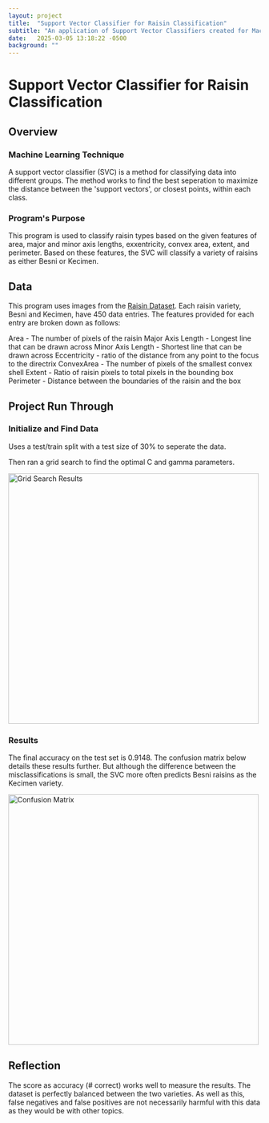 ```yaml
---
layout: project
title:  "Support Vector Classifier for Raisin Classification"
subtitle: "An application of Support Vector Classifiers created for Machine Learning in Spring 2025."
date:   2025-03-05 13:18:22 -0500
background: ""
---
```

# Support Vector Classifier for Raisin Classification

## Overview
### Machine Learning Technique

A support vector classifier (SVC) is a method for classifying data into different groups. The method works to find the best seperation to maximize the distance between the 'support vectors', or closest points, within each class.

### Program's Purpose

This program is used to classify raisin types based on the given features of area, major and minor axis lengths, exxentricity, convex area, extent, and perimeter. Based on these features, the SVC will classify a variety of raisins as either Besni or Kecimen.

## Data

This program uses images from the [Raisin Dataset](https://www.kaggle.com/datasets/nimapourmoradi/raisin-binary-classification). Each raisin variety, Besni and Kecimen, have 450 data entries. The features provided for each entry are broken down as follows:

Area - The number of pixels of the raisin
Major Axis Length - Longest line that can be drawn across
Minor Axis Length - Shortest line that can be drawn across
Eccentricity - ratio of the distance from any point to the focus to the directrix
ConvexArea - The number of pixels of the smallest convex shell
Extent - Ratio of raisin pixels to total pixels in the bounding box
Perimeter - Distance between the boundaries of the raisin and the box

## Project Run Through

### Initialize and Find Data

Uses a test/train split with a test size of 30% to seperate the data.

Then ran a grid search to find the optimal C and gamma parameters.

<img src="https://github.com/user-attachments/assets/273a1967-8594-4900-981d-bc740dec78bc" alt="Grid Search Results" width="500"/>

### Results

The final accuracy on the test set is 0.9148. The confusion matrix below details these results further. But although the difference between the misclassifications is small, the SVC more often predicts Besni raisins as the Kecimen variety.

<img src="https://github.com/user-attachments/assets/878e0654-b36d-4f7f-a284-791110261f58" alt="Confusion Matrix" width="500"/>

## Reflection

The score as accuracy (# correct) works well to measure the results. The dataset is perfectly balanced between the two varieties. As well as this, false negatives and false positives are not necessarily harmful with this data as they would be with other topics.
